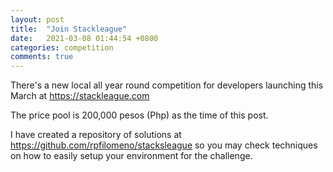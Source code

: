 ```yaml
---
layout: post
title:  "Join Stackleague"
date:   2021-03-08 01:44:54 +0800
categories: competition
comments: true
---
```


There's a new local all year round competition for developers launching this March at https://stackleague.com

The price pool is 200,000 pesos (Php) as the time of this post.

I have created a repository of solutions at https://github.com/rpfilomeno/stacksleague so you may check techniques on how to easily setup your environment for the challenge.